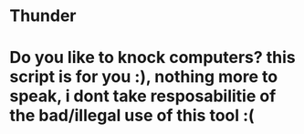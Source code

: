 # Thunder
# Do you like to knock computers? this script is for you :), nothing more to speak, i dont take resposabilitie of the bad/illegal use of this tool :(
